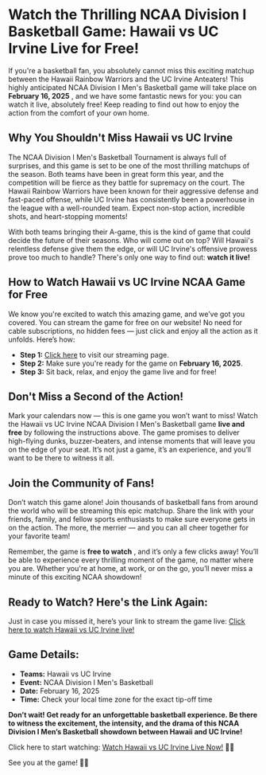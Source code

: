 # Watch the Thrilling NCAA Division I Basketball Game: Hawaii vs UC Irvine Live for Free!

If you're a basketball fan, you absolutely cannot miss this exciting matchup between the Hawaii Rainbow Warriors and the UC Irvine Anteaters! This highly anticipated NCAA Division I Men's Basketball game will take place on **February 16, 2025** , and we have some fantastic news for you: you can watch it live, absolutely free! Keep reading to find out how to enjoy the action from the comfort of your own home.

## Why You Shouldn't Miss Hawaii vs UC Irvine

The NCAA Division I Men's Basketball Tournament is always full of surprises, and this game is set to be one of the most thrilling matchups of the season. Both teams have been in great form this year, and the competition will be fierce as they battle for supremacy on the court. The Hawaii Rainbow Warriors have been known for their aggressive defense and fast-paced offense, while UC Irvine has consistently been a powerhouse in the league with a well-rounded team. Expect non-stop action, incredible shots, and heart-stopping moments!

With both teams bringing their A-game, this is the kind of game that could decide the future of their seasons. Who will come out on top? Will Hawaii's relentless defense give them the edge, or will UC Irvine's offensive prowess prove too much to handle? There's only one way to find out: **watch it live!**

## How to Watch Hawaii vs UC Irvine NCAA Game for Free

We know you're excited to watch this amazing game, and we’ve got you covered. You can stream the game for free on our website! No need for cable subscriptions, no hidden fees — just click and enjoy all the action as it unfolds. Here’s how:

- **Step 1:** [Click here](https://tinyurl.com/livestreamfreeo?st=Hawaii+vs+UC+Irvine&si=ghc) to visit our streaming page.
- **Step 2:** Make sure you're ready for the game on **February 16, 2025**.
- **Step 3:** Sit back, relax, and enjoy the game live and for free!

## Don't Miss a Second of the Action!

Mark your calendars now — this is one game you won’t want to miss! Watch the Hawaii vs UC Irvine NCAA Division I Men's Basketball game **live and free** by following the instructions above. The game promises to deliver high-flying dunks, buzzer-beaters, and intense moments that will leave you on the edge of your seat. It’s not just a game, it’s an experience, and you’ll want to be there to witness it all.

## Join the Community of Fans!

Don’t watch this game alone! Join thousands of basketball fans from around the world who will be streaming this epic matchup. Share the link with your friends, family, and fellow sports enthusiasts to make sure everyone gets in on the action. The more, the merrier — and you can all cheer together for your favorite team!

Remember, the game is **free to watch** , and it’s only a few clicks away! You’ll be able to experience every thrilling moment of the game, no matter where you are. Whether you're at home, at work, or on the go, you’ll never miss a minute of this exciting NCAA showdown!

## Ready to Watch? Here's the Link Again:

Just in case you missed it, here’s your link to stream the game live: [Click here to watch Hawaii vs UC Irvine live!](https://tinyurl.com/livestreamfreeo?st=Hawaii+vs+UC+Irvine&si=ghc)

## Game Details:

- **Teams:** Hawaii vs UC Irvine
- **Event:** NCAA Division I Men's Basketball
- **Date:** February 16, 2025
- **Time:** Check your local time zone for the exact tip-off time

**Don’t wait! Get ready for an unforgettable basketball experience. Be there to witness the excitement, the intensity, and the drama of this NCAA Division I Men’s Basketball showdown between Hawaii and UC Irvine!**

Click here to start watching: [Watch Hawaii vs UC Irvine Live Now!](https://tinyurl.com/livestreamfreeo?st=Hawaii+vs+UC+Irvine&si=ghc) 🎉🏀

See you at the game! 🎥✨
